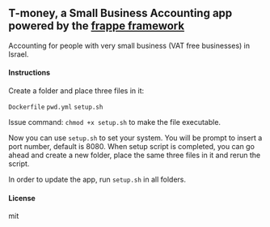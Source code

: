## T-money, a Small Business Accounting app powered by the [frappe framework](https://frappe.io/framework)

Accounting for people with very small business (VAT free businesses) in Israel.

#### Instructions

Create a folder and place three files in it:

`Dockerfile`
`pwd.yml`
`setup.sh`

Issue command: `chmod +x setup.sh` to make the file executable.

Now you can use `setup.sh` to set your system.
You will be prompt to insert a port number, default is 8080.
When setup script is completed, you can go ahead and create a new folder, place the same three files in it and rerun the script.

In order to update the app, run `setup.sh` in all folders.


#### License

mit